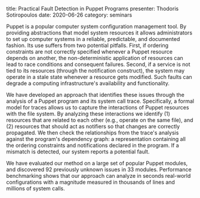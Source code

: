 title:  Practical Fault Detection in Puppet Programs
presenter: Thodoris Sotiropoulos
date: 2020-06-26
category: seminars

Puppet is a popular computer system
configuration management tool.
By providing abstractions
that model system resources it
allows administrators to set up
computer systems in a reliable, predictable, and documented fashion.
Its use suffers from two potential pitfalls.
First,
if ordering constraints are not correctly specified
whenever a Puppet resource depends on another,
the non-deterministic application of resources
can lead to race conditions
and consequent failures.
Second,
if a service is not tied to its resources
(through the notification construct),
the system may operate in a stale state
whenever a resource gets modified.
Such faults can degrade a computing
infrastructure's availability
and functionality.

We have developed an approach
that identifies these issues
through the analysis of a Puppet program
and its system call trace.
Specifically,
a formal model for traces allows us to capture
the interactions of Puppet resources
with the file system.
By analyzing these interactions
we identify (1) resources
that are related to each other
(e.g., operate on the same file),
and (2) resources that should act as notifiers
so that changes are correctly propagated.
We then check the relationships from the trace's analysis
against the program's dependency graph:
a representation containing all the ordering constraints
and notifications declared in the program.
If a mismatch is detected,
our system reports a potential fault.

We have evaluated our method
on a large set of popular Puppet modules,
and discovered 92 previously unknown issues in 33 modules.
Performance benchmarking shows
that our approach can analyze in seconds real-world configurations
with a magnitude measured in thousands of lines
and millions of system calls.
